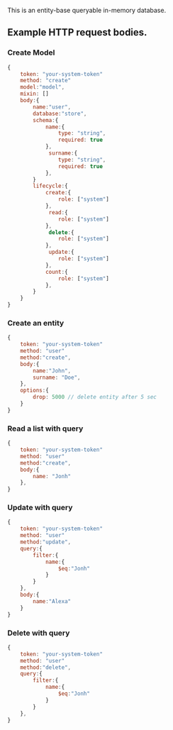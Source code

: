 This is an entity-base queryable in-memory database.

## Example HTTP request bodies.



### Create Model
```Javascript
{
    token: "your-system-token"
    method: "create"
    model:"model",
    mixin: []
    body:{
        name:"user",
        database:"store",
        schema:{
            name:{
                type: "string",
                required: true
            },
             surname:{
                type: "string",
                required: true
            },
        }
        lifecycle:{
            create:{
                role: ["system"]
            },
             read:{
                role: ["system"]
            },
             delete:{
                role: ["system"]
            },
             update:{
                role: ["system"]
            },
            count:{
                role: ["system"]
            },
        }
    }
}
```

### Create an entity
```Javascript
{
    token: "your-system-token"
    method: "user"
    method:"create",
    body:{
        name:"John",
        surname: "Doe",
    },
    options:{
        drop: 5000 // delete entity after 5 sec
    }
}
```

### Read a list with query
```Javascript
{
    token: "your-system-token"
    method: "user"
    method:"create",
    body:{
        name: "Jonh"
    },
}
```

### Update with query
```Javascript
{
    token: "your-system-token"
    method: "user"
    method:"update",
    query:{
        filter:{
            name:{
                $eq:"Jonh"
            }
        }
    },
    body:{
        name:"Alexa"
    }
}
```

### Delete with query
```Javascript
{
    token: "your-system-token"
    method: "user"
    method:"delete",
    query:{
        filter:{
            name:{
                $eq:"Jonh"
            }
        }
    },
}
```

